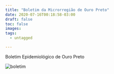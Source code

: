 ```yaml
---
title: "Boletim da Microrregião de Ouro Preto"
date: 2020-07-16T00:18:58-03:00
draft: false
toc: false
images:
tags: 
  - untagged

---
```


Boletim Epidemiológico de Ouro Preto

![boletim](/boletim_op_16_07.jpg)